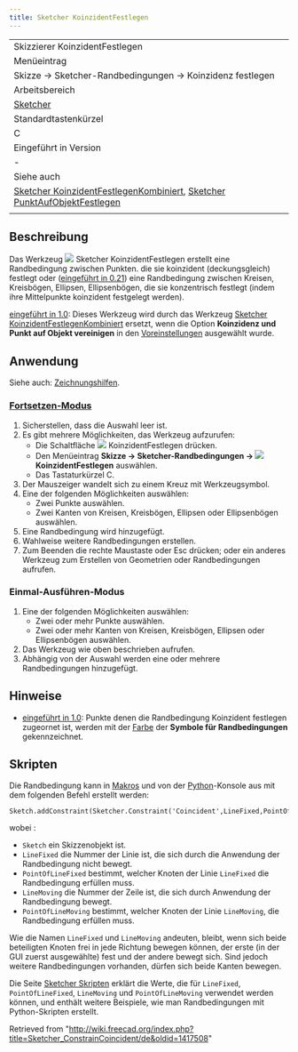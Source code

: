 ```yaml
---
title: Sketcher KoinzidentFestlegen
---
```


|                                                                                                                                                                                                                                          |
| ---------------------------------------------------------------------------------------------------------------------------------------------------------------------------------------------------------------------------------------- |
| Skizzierer KoinzidentFestlegen                                                                                                                                                                                                           |
| Menüeintrag                                                                                                                                                                                                                              |
| Skizze → Sketcher-Randbedingungen → Koinzidenz festlegen                                                                                                                                                                                 |
| Arbeitsbereich                                                                                                                                                                                                                           |
| [Sketcher](/Sketcher_Workbench/de "Sketcher Workbench/de")                                                                                                                                                                               |
| Standardtastenkürzel                                                                                                                                                                                                                     |
| C                                                                                                                                                                                                                                        |
| Eingeführt in Version                                                                                                                                                                                                                    |
| -                                                                                                                                                                                                                                        |
| Siehe auch                                                                                                                                                                                                                               |
| [Sketcher KoinzidentFestlegenKombiniert](/Sketcher_ConstrainCoincidentUnified/de "Sketcher ConstrainCoincidentUnified/de"), [Sketcher PunktAufObjektFestlegen](/Sketcher_ConstrainPointOnObject/de "Sketcher ConstrainPointOnObject/de") |
|                                                                                                                                                                                                                                          |

## Beschreibung

Das Werkzeug ![](/images/Sketcher_ConstrainCoincident.svg) Sketcher KoinzidentFestlegen erstellt eine Randbedingung zwischen Punkten. die sie koinzident (deckungsgleich) festlegt oder ([eingeführt in 0.21](/Release_notes_0.21/de "Release notes 0.21/de")) eine Randbedingung zwischen Kreisen, Kreisbögen, Ellipsen, Ellipsenbögen, die sie konzentrisch festlegt (indem ihre Mittelpunkte koinzident festgelegt werden).

[eingeführt in 1.0](/Release_notes_1.0/de "Release notes 1.0/de"): Dieses Werkzeug wird durch das Werkzeug [Sketcher KoinzidentFestlegenKombiniert](/Sketcher_ConstrainCoincidentUnified/de "Sketcher ConstrainCoincidentUnified/de") ersetzt, wenn die Option **Koinzidenz und Punkt auf Objekt vereinigen** in den [Voreinstellungen](/Sketcher_Preferences/de#Allgemein "Sketcher Preferences/de") ausgewählt wurde.

## Anwendung

Siehe auch: [Zeichnungshilfen](/Sketcher_Workbench/de#Zeichnungshilfen "Sketcher Workbench/de").

### [Fortsetzen-Modus](/Sketcher_Workbench/de#Fortsetzen-Modi "Sketcher Workbench/de")

1. Sicherstellen, dass die Auswahl leer ist.
2. Es gibt mehrere Möglichkeiten, das Werkzeug aufzurufen:
   - Die Schaltfläche ![](/images/Sketcher_ConstrainCoincident.svg) KoinzidentFestlegen drücken.
   - Den Menüeintrag **Skizze → Sketcher-Randbedingungen → ![](/images/Sketcher_ConstrainCoincident.svg) KoinzidentFestlegen** auswählen.
   - Das Tastaturkürzel C.
3. Der Mauszeiger wandelt sich zu einem Kreuz mit Werkzeugsymbol.
4. Eine der folgenden Möglichkeiten auswählen:
   - Zwei Punkte auswählen.
   - Zwei Kanten von Kreisen, Kreisbögen, Ellipsen oder Ellipsenbögen auswählen.
5. Eine Randbedingung wird hinzugefügt.
6. Wahlweise weitere Randbedingungen erstellen.
7. Zum Beenden die rechte Maustaste oder Esc drücken; oder ein anderes Werkzeug zum Erstellen von Geometrien oder Randbedingungen aufrufen.

### Einmal-Ausführen-Modus

1. Eine der folgenden Möglichkeiten auswählen:
   - Zwei oder mehr Punkte auswählen.
   - Zwei oder mehr Kanten von Kreisen, Kreisbögen, Ellipsen oder Ellipsenbögen auswählen.
2. Das Werkzeug wie oben beschrieben aufrufen.
3. Abhängig von der Auswahl werden eine oder mehrere Randbedingungen hinzugefügt.

## Hinweise

- [eingeführt in 1.0](/Release_notes_1.0/de "Release notes 1.0/de"): Punkte denen die Randbedingung Koinzident festlegen zugeornet ist, werden mit der [Farbe](/Sketcher_Preferences/de#Darstellung "Sketcher Preferences/de") der **Symbole für Randbedingungen** gekennzeichnet.

## Skripten

Die Randbedingung kann in [Makros](/Macros/de "Macros/de") und von der [Python](/Python/de "Python/de")-Konsole aus mit dem folgenden Befehl erstellt werden:

```
Sketch.addConstraint(Sketcher.Constraint('Coincident',LineFixed,PointOfLineFixed,LineMoving,PointOfLineMoving))

```

wobei :

- `Sketch` ein Skizzenobjekt ist.
- `LineFixed` die Nummer der Linie ist, die sich durch die Anwendung der Randbedingung nicht bewegt.
- `PointOfLineFixed` bestimmt, welcher Knoten der Linie `LineFixed` die Randbedingung erfüllen muss.
- `LineMoving` die Nummer der Zeile ist, die sich durch Anwendung der Randbedingung bewegt.
- `PointOfLineMoving` bestimmt, welcher Knoten der Linie `LineMoving`, die Randbedingung erfüllen muss.

Wie die Namen `LineFixed` und `LineMoving` andeuten, bleibt, wenn sich beide beteiligten Knoten frei in jede Richtung bewegen können, der erste (in der GUI zuerst ausgewählte) fest und der andere bewegt sich. Sind jedoch weitere Randbedingungen vorhanden, dürfen sich beide Kanten bewegen.

Die Seite [Sketcher Skripten](/Sketcher_scripting/de "Sketcher scripting/de") erklärt die Werte, die für `LineFixed`, `PointOfLineFixed`, `LineMoving` und `PointOfLineMoving` verwendet werden können, und enthält weitere Beispiele, wie man Randbedingungen mit Python-Skripten erstellt.

Retrieved from "<http://wiki.freecad.org/index.php?title=Sketcher_ConstrainCoincident/de&oldid=1417508>"
